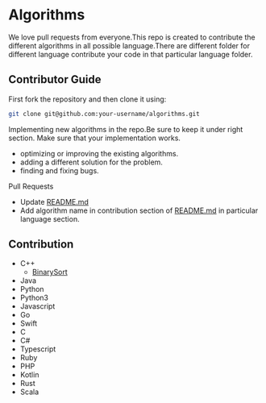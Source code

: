 # Algorithms

We love pull requests from everyone.This repo is created to contribute the different algorithms in all possible language.There are different folder for different language contribute your code in that particular language folder.

## Contributor Guide

First fork the repository and then clone it using:


```bash
git clone git@github.com:your-username/algorithms.git
```
Implementing new algorithms in the repo.Be sure to keep it under right section. Make sure that your implementation works.
* optimizing or improving the existing algorithms.
* adding a different solution for the problem.
* finding and fixing bugs.



Pull Requests
- Update [README.md](https://github.com/manishdangi98/algorithms/blob/master/README.md)
- Add algorithm name in contribution section of [README.md](https://github.com/manishdangi98/algorithms/blob/master/README.md)
in particular language section.



## Contribution
* C++
    * [BinarySort](https://github.com/manishdangi98/algorithms/blob/master/C%2B%2B/BinarySearch.cpp)
* Java
* Python
* Python3
* Javascript
* Go
* Swift
* C
* C#
* Typescript
* Ruby
* PHP
* Kotlin
* Rust
* Scala
